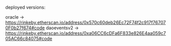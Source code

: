 deployed versions:

oracle -> https://rinkeby.etherscan.io/address/0x570c60deb26Ec72F74f2c917f767070F0b27f674#code
daoeventsv2 -> https://rinkeby.etherscan.io/address/0xa06CC6cDFa6F833e826E4aa059c705AC66c84075#code
